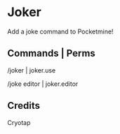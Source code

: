 # Joker
Add a joke command to Pocketmine!

## Commands | Perms
/joker | joker.use

/joke editor | joker.editor

## Credits
Cryotap
